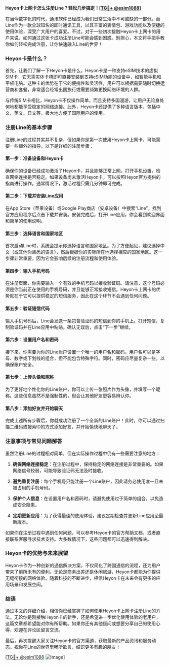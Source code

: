 **Heyon卡上网卡怎么注册Line？轻松几步搞定！[[TG💪+ @esim1088](https://t.me/s/esim1088)]**

在当今数字化的时代，通讯软件已经成为我们日常生活中不可或缺的一部分。而Line作为一款全球知名的即时通讯工具，以其丰富的表情包、游戏功能以及便捷的使用体验，深受广大用户的喜爱。不过，对于一些初次接触Heyon卡上网卡的用户来说，如何通过这张卡成功注册Line可能会感到困惑。别担心，本文将手把手教你如何轻松完成注册，让你快速融入Line的世界！

### Heyon卡是什么？

首先，让我们了解一下Heyon卡是什么。Heyon卡是一种支持eSIM技术的虚拟SIM卡，它无需实体卡槽即可直接安装到支持eSIM功能的设备中，如智能手机和平板电脑。这种卡的优势在于它的便携性和灵活性，用户可以根据需要随时切换运营商和套餐，非常适合经常出国旅行或需要频繁更换网络环境的人群。

与传统SIM卡相比，Heyon卡不仅操作简单，而且支持多国漫游，让用户无论身处何地都能享受稳定的网络连接。此外，Heyon卡还提供了多种语言版本，包括中文、英文、日文等，极大地方便了国际用户的使用。

### 注册Line的基本步骤

注册Line的过程其实并不复杂，但如果你是第一次使用Heyon卡上网卡，可能需要一些额外的指导。以下是详细的注册步骤：

#### 第一步：准备设备和Heyon卡

确保你的设备已经成功激活了Heyon卡，并且能够正常上网。打开手机设置，检查网络连接是否稳定。如果设备尚未激活Heyon卡，可以按照Heyon官方提供的指南进行操作。通常情况下，激活过程只需几分钟即可完成。

#### 第二步：下载并安装Line应用

在App Store（苹果设备）或Google Play商店（安卓设备）中搜索“Line”，找到官方应用程序后点击下载并安装。安装完成后，打开Line应用，你会看到欢迎界面和简单的使用说明。

#### 第三步：选择语言和国家地区

首次启动Line时，系统会提示你选择语言和国家地区。为了方便起见，建议选择中文（或其他你熟悉的语言），然后根据你的实际所在地选择相应的国家地区。这一步骤非常重要，因为它会影响后续的注册流程和使用体验。

#### 第四步：输入手机号码

在注册页面，你需要输入一个有效的手机号码以接收验证码。请注意，这个号码必须是你当前正在使用的手机号码，并且能够正常接收短信。Heyon卡上网卡的优势就在于它可以提供稳定的短信服务，因此在这个环节不会遇到任何问题。

#### 第五步：验证短信代码

输入手机号码后，Line会发送一条包含验证码的短信到你的手机上。打开短信，复制验证码并在Line应用中粘贴。确认无误后，点击“下一步”继续。

#### 第六步：设置用户名和密码

接下来，你需要为你的Line账户设置一个唯一的用户名和密码。用户名可以是字母、数字或下划线的组合，但不能包含特殊字符。同时，密码应尽量复杂一些，以确保账户安全。

#### 第七步：上传头像和昵称

为了更好地个性化你的Line账户，你可以上传一张照片作为头像，并填写一个昵称。这些信息虽然不是强制性的，但会让其他好友更容易辨认你。

#### 第八步：添加好友并开始聊天

完成上述所有步骤后，你就成功注册了一个全新的Line账户！此时，你可以通过扫描二维码或搜索ID的方式添加好友，并开始愉快地聊天了。

### 注意事项与常见问题解答

虽然注册Line的过程相对简单，但在实际操作过程中仍有一些需要注意的地方：

1. **确保网络连接稳定**：在注册过程中，保持稳定的网络连接是非常重要的。如果网络信号较弱，可能导致验证码无法及时接收。
   
2. **避免重复注册**：每个手机号只能注册一个Line账户，因此请务必使用唯一且未被占用的手机号码。

3. **保护个人信息**：在设置用户名和密码时，请避免使用过于简单的组合，以免造成安全隐患。

4. **定期更新应用**：为了获得最佳的使用体验，建议定期检查并更新Line应用至最新版本。

如果你在注册过程中遇到任何问题，可以参考Heyon卡的官方帮助文档，或者直接联系客服寻求技术支持。大多数情况下，这些问题都可以迅速得到解决。

### Heyon卡的优势与未来展望

Heyon卡作为一种创新的通信解决方案，不仅简化了跨国通信的流程，还为用户带来了前所未有的便利。无论是商务出差还是休闲旅游，Heyon卡都能为你提供无缝衔接的网络体验。随着科技的不断进步，相信Heyon卡在未来会有更多的应用场景和发展空间。

### 结语

通过本文的详细介绍，相信你已经掌握了如何使用Heyon卡上网卡注册Line的方法。无论你是刚接触Heyon卡的新手，还是希望进一步优化使用体验的老用户，这篇文章都希望能对你有所帮助。如果你还有其他疑问或想要分享自己的使用心得，欢迎在评论区留言交流。

最后，再次提醒大家关注Heyon卡的官方渠道，获取最新的产品资讯和服务动态。祝你在Line的世界里畅所欲言，结识更多有趣的朋友！

[[TG💪+ @esim1088](https://t.me/s/esim1088) ![Image](https://i.postimg.cc/4NQfJmqS/Snipaste-2025-05-13-00-14-12.png)]